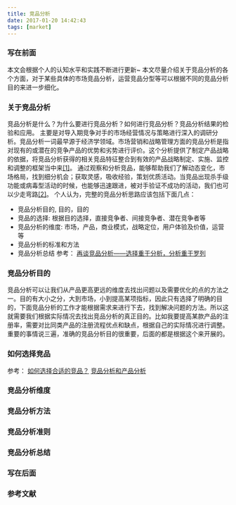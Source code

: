 ```yaml
---
title: 竞品分析
date: 2017-01-20 14:42:43
tags: [market]
---
```

### 写在前面
本文会根据个人的认知水平和实践不断进行更新~
本文尽量介绍关于竞品分析的各个方面，对于某些具体的市场竞品分析，运营竞品分型等可以根据不同的竞品分析目的来进一步细化。
### 关于竞品分析
竞品分析是什么？为什么要进行竞品分析？如何进行竞品分析？竞品分析结果的检验和应用。
主要是对导入期竞争对手的市场经营情况与策略进行深入的调研分析。竞品分析一词最早源于经济学领域。市场营销和战略管理方面的竞品分析是指对现有的或潜在的竞争产品的优势和劣势进行评价。这个分析提供了制定产品战略的依据，将竞品分析获得的相关竞品特征整合到有效的产品战略制定、实施、监控和调整的框架当中来[[1]](http://wiki.mbalib.com/wiki/%E7%AB%9E%E5%93%81%E5%88%86%E6%9E%90)。
通过观察和分析竞品，能够帮助我们了解动态变化，市场格局，找到细分机会；获取灵感，吸收经验，策划优质活动。当竞品出现杀手级功能或病毒型活动的时候，也能够迅速跟进，被对手验证不成功的活动，我们也可以少走弯路[[2]](https://www.zhihu.com/question/20086049)。
个人认为，完整的竞品分析思路应该包括下面几点：
<!-- more -->
- 竞品分析目的, 目的，目的
- 竞品的选择: 根据目的选择，直接竞争者、间接竞争者、潜在竞争者等
- 竞品分析的维度: 市场，产品，商业模式，战略定位，用户体验及价值，运营等
- 竞品分析的标准和方法
- 竞品分析总结
参考：
[再谈竞品分析——选择重于分析，分析重于罗列](http://www.woshipm.com/pmd/127227.html)
### 竞品分析目的
竞品分析可以让我们从产品更高更远的维度去找出问题以及需要优化的点的方法之一。目的有大小之分，大到市场，小到提高某项指标，因此只有选择了明确的目的，下面竞品分析的工作才能根据需求来进行下去，找到解决问题的方法。所以这就需要我们根据实际情况去找出竞品分析的真正目的。比如我要提高某款产品的注册率，需要对比同类产品的注册流程优点和缺点，根据自己的实际情况进行调整。
重要的事情说三遍，准确的竞品分析目的很重要，后面的都是根据这个来开展的。
### 如何选择竞品
参考：
[如何选择合适的竞品？](http://www.pmcaff.com/discuss/index/455045193575488)
[竞品分析和产品分析](http://www.opp2.com/9248.html)
### 竞品分析维度
### 竞品分析方法
### 竞品分析准则
### 竞品分析总结
### 写在后面
### 参考文献
